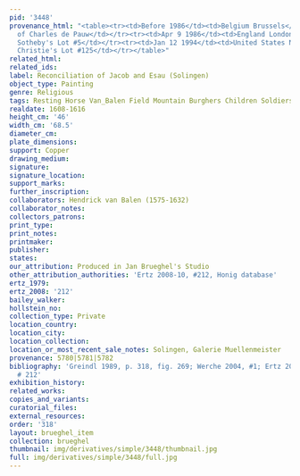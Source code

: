```yaml
---
pid: '3448'
provenance_html: "<table><tr><td>Before 1986</td><td>Belgium Brussels</td><td>Collection
  of Charles de Pauw</td></tr><tr><td>Apr 9 1986</td><td>England London</td><td>Sale
  Sotheby's Lot #5</td></tr><tr><td>Jan 12 1994</td><td>United States New York NY</td><td>Sale
  Christie's Lot #125</td></tr></table>"
related_html: 
related_ids: 
label: Reconciliation of Jacob and Esau (Solingen)
object_type: Painting
genre: Religious
tags: Resting Horse Van_Balen Field Mountain Burghers Children Soldiers Old_Testament
realdate: 1608-1616
height_cm: '46'
width_cm: '68.5'
diameter_cm: 
plate_dimensions: 
support: Copper
drawing_medium: 
signature: 
signature_location: 
support_marks: 
further_inscription: 
collaborators: Hendrick van Balen (1575-1632)
collaborator_notes: 
collectors_patrons: 
print_type: 
print_notes: 
printmaker: 
publisher: 
states: 
our_attribution: Produced in Jan Brueghel's Studio
other_attribution_authorities: 'Ertz 2008-10, #212, Honig database'
ertz_1979: 
ertz_2008: '212'
bailey_walker: 
hollstein_no: 
collection_type: Private
location_country: 
location_city: 
location_collection: 
location_or_most_recent_sale_notes: Solingen, Galerie Muellenmeister
provenance: 5780|5781|5782
bibliography: 'Greindl 1989, p. 318, fig. 269; Werche 2004, #1; Ertz 2008-10, cat.
  # 212'
exhibition_history: 
related_works: 
copies_and_variants: 
curatorial_files: 
external_resources: 
order: '318'
layout: brueghel_item
collection: brueghel
thumbnail: img/derivatives/simple/3448/thumbnail.jpg
full: img/derivatives/simple/3448/full.jpg
---
```


